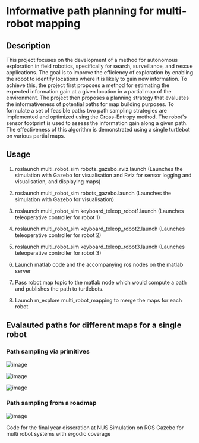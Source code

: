 # Informative path planning for multi-robot mapping

## Description

This project focuses on the development of a method for autonomous exploration in field robotics, specifically for search, surveillance, and rescue applications. The goal is to improve the efficiency of exploration by enabling the robot to identify locations where it is likely to gain new information. To achieve this, the project first proposes a method for estimating the expected information gain at a given location in a partial map of the environment. The project then proposes a planning strategy that evaluates the informativeness of potential paths for map building purposes. To formulate a set of feasible paths two path sampling strategies are implemented and optimized using the Cross-Entropy method. The robot's sensor footprint is used to assess the information gain along a given path. The effectiveness of this algorithm is demonstrated using a single turtlebot on various partial maps.

## Usage

1. roslaunch multi_robot_sim robots_gazebo_rviz.launch
  (Launches the simulation with Gazebo for visualisation and Rviz for sensor logging
  and visualisation, and displaying maps)
2. roslaunch multi_robot_sim robots_gazebo.launch
 (Launches the simulation with Gazebo for visualisation)
3. roslaunch multi_robot_sim keyboard_teleop_robot1.launch
  (Launches teleoperative controller for robot 1)
4. roslaunch multi_robot_sim keyboard_teleop_robot2.launch
   (Launches teleoperative controller for robot 2)
5. roslaunch multi_robot_sim keyboard_teleop_robot3.launch
  (Launches teleoperative controller for robot 3)
  
6. Launch matlab code and the accompanying ros nodes on the matlab server
7. Pass robot map topic to the matlab node which would compute a path and publishes the path to turtlebots.
8. Launch m_explore multi_robot_mapping to merge the maps for each robot

## Evalauted paths for different maps for a single robot

### Path sampling via primitives

![image](https://user-images.githubusercontent.com/28558013/209092878-78e0eebe-99d0-4b1d-8b34-878fa768dab4.png)

![image](https://user-images.githubusercontent.com/28558013/209092738-908faffa-8c3a-4539-84c5-f241a2fc4d6c.png)

![image](https://user-images.githubusercontent.com/28558013/209092586-ba838a63-1151-48c1-9c59-c02a06d95105.png)


### Path sampling from a roadmap

![image](https://user-images.githubusercontent.com/28558013/209093188-743cc777-c968-415a-8fc6-8b30cbcbd9a4.png)



Code for the final year disseration at NUS
Simulation on ROS Gazebo for multi robot systems with ergodic coverage 

